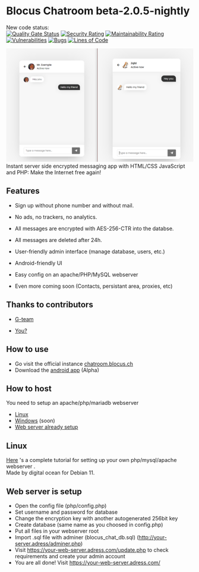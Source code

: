 # Blocus Chatroom beta-2.0.5-nightly
New code status:<br>
[![Quality Gate Status](https://sonarcloud.io/api/project_badges/measure?project=Blocus-org_blocus-chatroom&metric=alert_status)](https://sonarcloud.io/summary/new_code?id=Blocus-org_blocus-chatroom)
[![Security Rating](https://sonarcloud.io/api/project_badges/measure?project=Blocus-org_blocus-chatroom&metric=security_rating)](https://sonarcloud.io/summary/new_code?id=Blocus-org_blocus-chatroom)
[![Maintainability Rating](https://sonarcloud.io/api/project_badges/measure?project=Blocus-org_blocus-chatroom&metric=sqale_rating)](https://sonarcloud.io/summary/new_code?id=Blocus-org_blocus-chatroom)
[![Vulnerabilities](https://sonarcloud.io/api/project_badges/measure?project=Blocus-org_blocus-chatroom&metric=vulnerabilities)](https://sonarcloud.io/summary/new_code?id=Blocus-org_blocus-chatroom)
[![Bugs](https://sonarcloud.io/api/project_badges/measure?project=Blocus-org_blocus-chatroom&metric=bugs)](https://sonarcloud.io/summary/new_code?id=Blocus-org_blocus-chatroom)
[![Lines of Code](https://sonarcloud.io/api/project_badges/measure?project=Blocus-org_blocus-chatroom&metric=ncloc)](https://sonarcloud.io/summary/new_code?id=Blocus-org_blocus-chatroom)
<div align='center'>
    <img src='preview.png'>
</div>
Instant server side encrypted messaging app with HTML/CSS JavaScript and PHP: Make the Internet free again!

## Features

- Sign up without phone number and without mail.
- No ads, no trackers, no analytics.
- All messages are encrypted with AES-256-CTR into the databse.
- All messages are deleted after 24h.
- User-friendly admin interface (manage database, users, etc.)
- Android-friendly UI
- Easy config on an apache/PHP/MySQL webserver

- Even more coming soon (Contacts, persistant area, proxies, etc)


## Thanks to contributors

- [G-team](https://glitcher.me)

- [You?](https://github.com/blocus-org/blocus-chatroom/contribute.md)

## How to use
- Go visit the official instance [chatroom.blocus.ch](https://chatroom.blocus.ch)
- Download the [android app](https://github.com/blocus-org/blocus-chatroom-android/tags) (Alpha)

## How to host

You need to setup an apache/php/mariadb webserver
- [Linux](#linux)
- [Windows](#windows) (soon)
- [Web server already setup](#config)


## <a name='linux'>Linux</a>

[Here](https://www.digitalocean.com/community/tutorials/how-to-install-linux-apache-mariadb-php-lamp-stack-on-debian-11) 's a complete tutorial for setting up your own php/mysql/apache webserver .<br> Made by digital ocean for Debian 11.


## <a name='config'> Web server is setup</a>

- Open the config file (php/config.php)
- Set username and password for database
- Change the encryption key with another autogenerated 256bit key
- Create database (same name as you choosed in config.php)
- Put all files in your webserver root
- Import .sql file with adminer (blocus_chat_db.sql) (http://your-server.adress/adminer.php)
- Visit https://your-web-server.adress.com/update.php to check requirements and create your admin account
- You are all done! Visit https://your-web-server.adress.com/

